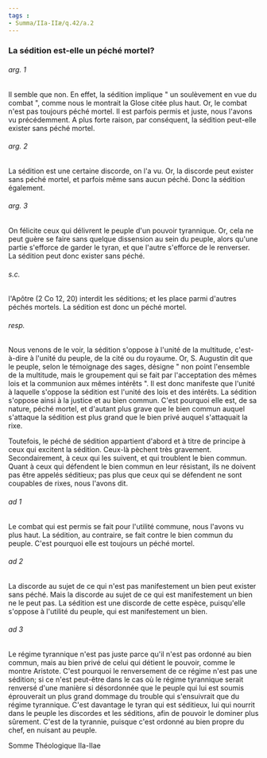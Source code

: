 ```yaml
---
tags : 
- Summa/IIa-IIæ/q.42/a.2
---
```


### La sédition est-elle un péché mortel?

###### arg. 1
Il semble que non. En effet, la sédition implique " un soulèvement en vue du combat ", comme nous le montrait la Glose citée plus haut. Or, le combat n'est pas toujours péché mortel. Il est parfois permis et juste, nous l'avons vu précédemment. A plus forte raison, par conséquent, la sédition peut-elle exister sans péché mortel. 

###### arg. 2
La sédition est une certaine discorde, on l'a vu. Or, la discorde peut exister sans péché mortel, et parfois même sans aucun péché. Donc la sédition également. 

###### arg. 3
On félicite ceux qui délivrent le peuple d'un pouvoir tyrannique. Or, cela ne peut guère se faire sans quelque dissension au sein du peuple, alors qu'une partie s'efforce de garder le tyran, et que l'autre s'efforce de le renverser. La sédition peut donc exister sans péché. 

###### s.c.
l'Apôtre (2 Co 12, 20) interdit les séditions; et les place parmi d'autres péchés mortels. La sédition est donc un péché mortel. 

###### resp.
Nous venons de le voir, la sédition s'oppose à l'unité de la multitude, c'est-à-dire à l'unité du peuple, de la cité ou du royaume. Or, S. Augustin dit que le peuple, selon le témoignage des sages, désigne " non point l'ensemble de la multitude, mais le groupement qui se fait par l'acceptation des mêmes lois et la communion aux mêmes intérêts ". Il est donc manifeste que l'unité à laquelle s'oppose la sédition est l'unité des lois et des intérêts. La sédition s'oppose ainsi à la justice et au bien commun. C'est pourquoi elle est, de sa nature, péché mortel, et d'autant plus grave que le bien commun auquel s'attaque la sédition est plus grand que le bien privé auquel s'attaquait la rixe. 

Toutefois, le péché de sédition appartient d'abord et à titre de principe à ceux qui excitent la sédition. Ceux-là pèchent très gravement. Secondairement, à ceux qui les suivent, et qui troublent le bien commun. Quant à ceux qui défendent le bien commun en leur résistant, ils ne doivent pas être appelés séditieux; pas plus que ceux qui se défendent ne sont coupables de rixes, nous l'avons dit. 

###### ad 1
Le combat qui est permis se fait pour l'utilité commune, nous l'avons vu plus haut. La sédition, au contraire, se fait contre le bien commun du peuple. C'est pourquoi elle est toujours un péché mortel. 

###### ad 2
La discorde au sujet de ce qui n'est pas manifestement un bien peut exister sans péché. Mais la discorde au sujet de ce qui est manifestement un bien ne le peut pas. La sédition est une discorde de cette espèce, puisqu'elle s'oppose à l'utilité du peuple, qui est manifestement un bien. 

###### ad 3
Le régime tyrannique n'est pas juste parce qu'il n'est pas ordonné au bien commun, mais au bien privé de celui qui détient le pouvoir, comme le montre Aristote. C'est pourquoi le renversement de ce régime n'est pas une sédition; si ce n'est peut-être dans le cas où le régime tyrannique serait renversé d'une manière si désordonnée que le peuple qui lui est soumis éprouverait un plus grand dommage du trouble qui s'ensuivrait que du régime tyrannique. C'est davantage le tyran qui est séditieux, lui qui nourrit dans le peuple les discordes et les séditions, afin de pouvoir le dominer plus sûrement. C'est de la tyrannie, puisque c'est ordonné au bien propre du chef, en nuisant au peuple. 

Somme Théologique IIa-IIae 

